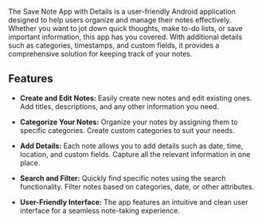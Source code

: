 
The Save Note App with Details is a user-friendly Android application designed to help users organize and manage their notes effectively. Whether you want to jot down quick thoughts, make to-do lists, or save important information, this app has you covered. With additional details such as categories, timestamps, and custom fields, it provides a comprehensive solution for keeping track of your notes.

## Features

- **Create and Edit Notes:** Easily create new notes and edit existing ones. Add titles, descriptions, and any other information you need.

- **Categorize Your Notes:** Organize your notes by assigning them to specific categories. Create custom categories to suit your needs.

- **Add Details:** Each note allows you to add details such as date, time, location, and custom fields. Capture all the relevant information in one place.

- **Search and Filter:** Quickly find specific notes using the search functionality. Filter notes based on categories, date, or other attributes.

- **User-Friendly Interface:** The app features an intuitive and clean user interface for a seamless note-taking experience.
